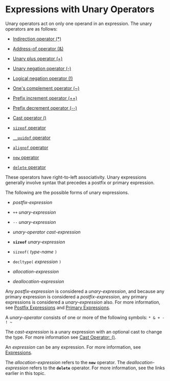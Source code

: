 # Expressions with Unary Operators



Unary operators act on only one operand in an expression. The unary operators are as follows:

-   [Indirection operator (*)](https://docs.microsoft.com/en-us/cpp/cpp/indirection-operator-star?view=msvc-160)
    
-   [Address-of operator (&)](https://docs.microsoft.com/en-us/cpp/cpp/address-of-operator-amp?view=msvc-160)
    
-   [Unary plus operator (+)](https://docs.microsoft.com/en-us/cpp/cpp/unary-plus-and-negation-operators-plus-and?view=msvc-160)
    
-   [Unary negation operator (-)](https://docs.microsoft.com/en-us/cpp/cpp/unary-plus-and-negation-operators-plus-and?view=msvc-160)
    
-   [Logical negation operator (!)](https://docs.microsoft.com/en-us/cpp/cpp/logical-negation-operator-exclpt?view=msvc-160)
    
-   [One's complement operator (~)](https://docs.microsoft.com/en-us/cpp/cpp/one-s-complement-operator-tilde?view=msvc-160)
    
-   [Prefix increment operator (++)](https://docs.microsoft.com/en-us/cpp/cpp/prefix-increment-and-decrement-operators-increment-and-decrement?view=msvc-160)
    
-   [Prefix decrement operator (--)](https://docs.microsoft.com/en-us/cpp/cpp/prefix-increment-and-decrement-operators-increment-and-decrement?view=msvc-160)
    
-   [Cast operator ()](https://docs.microsoft.com/en-us/cpp/cpp/cast-operator-parens?view=msvc-160)
    
-   [`sizeof` operator](https://docs.microsoft.com/en-us/cpp/cpp/sizeof-operator?view=msvc-160)
    
-   [`__uuidof` operator](https://docs.microsoft.com/en-us/cpp/cpp/uuidof-operator?view=msvc-160)
    
-   [`alignof` operator](https://docs.microsoft.com/en-us/cpp/cpp/alignof-operator?view=msvc-160)
    
-   [`new` operator](https://docs.microsoft.com/en-us/cpp/cpp/new-operator-cpp?view=msvc-160)
    
-   [`delete` operator](https://docs.microsoft.com/en-us/cpp/cpp/delete-operator-cpp?view=msvc-160)
    

These operators have right-to-left associativity. Unary expressions generally involve syntax that precedes a postfix or primary expression.

The following are the possible forms of unary expressions.

-   _postfix-expression_
    
-   `++` _unary-expression_
    
-   `--` _unary-expression_
    
-   _unary-operator_ _cast-expression_
    
-   **`sizeof`** _unary-expression_
    
-   `sizeof(` _type-name_ `)`
    
-   `decltype(` _expression_ `)`
    
-   _allocation-expression_
    
-   _deallocation-expression_
    

Any _postfix-expression_ is considered a _unary-expression_, and because any primary expression is considered a _postfix-expression_, any primary expressions is considered a _unary-expression_ also. For more information, see [Postfix Expressions](https://docs.microsoft.com/en-us/cpp/cpp/postfix-expressions?view=msvc-160) and [Primary Expressions](https://docs.microsoft.com/en-us/cpp/cpp/primary-expressions?view=msvc-160).

A _unary-operator_ consists of one or more of the following symbols: `* & + - ! ~`

The _cast-expression_ is a unary expression with an optional cast to change the type. For more information see [Cast Operator: ()](https://docs.microsoft.com/en-us/cpp/cpp/cast-operator-parens?view=msvc-160).

An _expression_ can be any expression. For more information, see [Expressions](https://docs.microsoft.com/en-us/cpp/cpp/expressions-cpp?view=msvc-160).

The _allocation-expression_ refers to the **`new`** operator. The _deallocation-expression_ refers to the **`delete`** operator. For more information, see the links earlier in this topic.
